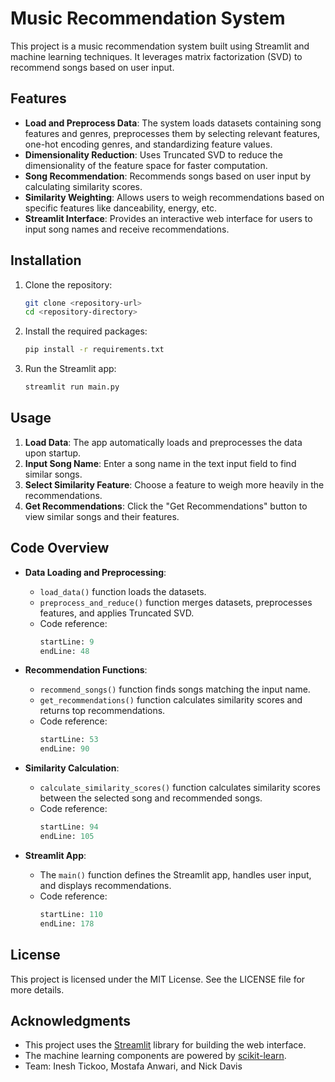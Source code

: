 # Music Recommendation System

This project is a music recommendation system built using Streamlit and machine learning techniques. It leverages matrix factorization (SVD) to recommend songs based on user input.

## Features

- **Load and Preprocess Data**: The system loads datasets containing song features and genres, preprocesses them by selecting relevant features, one-hot encoding genres, and standardizing feature values.
- **Dimensionality Reduction**: Uses Truncated SVD to reduce the dimensionality of the feature space for faster computation.
- **Song Recommendation**: Recommends songs based on user input by calculating similarity scores.
- **Similarity Weighting**: Allows users to weigh recommendations based on specific features like danceability, energy, etc.
- **Streamlit Interface**: Provides an interactive web interface for users to input song names and receive recommendations.

## Installation

1. Clone the repository:
   ```bash
   git clone <repository-url>
   cd <repository-directory>
   ```

2. Install the required packages:
   ```bash
   pip install -r requirements.txt
   ```

3. Run the Streamlit app:
   ```bash
   streamlit run main.py
   ```

## Usage

1. **Load Data**: The app automatically loads and preprocesses the data upon startup.
2. **Input Song Name**: Enter a song name in the text input field to find similar songs.
3. **Select Similarity Feature**: Choose a feature to weigh more heavily in the recommendations.
4. **Get Recommendations**: Click the "Get Recommendations" button to view similar songs and their features.

## Code Overview

- **Data Loading and Preprocessing**: 
  - `load_data()` function loads the datasets.
  - `preprocess_and_reduce()` function merges datasets, preprocesses features, and applies Truncated SVD.
  - Code reference: 
    ```python:main.py
    startLine: 9
    endLine: 48
    ```

- **Recommendation Functions**:
  - `recommend_songs()` function finds songs matching the input name.
  - `get_recommendations()` function calculates similarity scores and returns top recommendations.
  - Code reference:
    ```python:main.py
    startLine: 53
    endLine: 90
    ```

- **Similarity Calculation**:
  - `calculate_similarity_scores()` function calculates similarity scores between the selected song and recommended songs.
  - Code reference:
    ```python:main.py
    startLine: 94
    endLine: 105
    ```

- **Streamlit App**:
  - The `main()` function defines the Streamlit app, handles user input, and displays recommendations.
  - Code reference:
    ```python:main.py
    startLine: 110
    endLine: 178
    ```

## License

This project is licensed under the MIT License. See the LICENSE file for more details.

## Acknowledgments

- This project uses the [Streamlit](https://streamlit.io/) library for building the web interface.
- The machine learning components are powered by [scikit-learn](https://scikit-learn.org/).
- Team: Inesh Tickoo, Mostafa Anwari, and Nick Davis 

